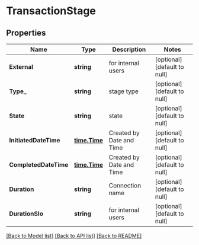 # TransactionStage

## Properties
Name | Type | Description | Notes
------------ | ------------- | ------------- | -------------
**External** | **string** | for internal users | [optional] [default to null]
**Type_** | **string** | stage type | [optional] [default to null]
**State** | **string** | state | [optional] [default to null]
**InitiatedDateTime** | [**time.Time**](time.Time.md) | Created by Date and Time | [optional] [default to null]
**CompletedDateTime** | [**time.Time**](time.Time.md) | Created by Date and Time | [optional] [default to null]
**Duration** | **string** | Connection name | [optional] [default to null]
**DurationSlo** | **string** | for internal users | [optional] [default to null]

[[Back to Model list]](../README.md#documentation-for-models) [[Back to API list]](../README.md#documentation-for-api-endpoints) [[Back to README]](../README.md)

